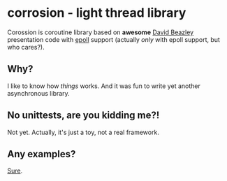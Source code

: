 corrosion - light thread library
================================

Corossion is coroutine library based on **awesome**
[David Beazley](http://www.dabeaz.com/coroutines/) presentation code with
[epoll](http://linux.die.net/man/4/epoll) support (actually *only* with epoll
support, but who cares?).


Why?
----

I like to know how *things* works. And it was fun to write yet another
asynchronous library.


No unittests, are you kidding me?!
----------------------------------

Not yet. Actually, it's just a toy, not a real framework.


Any examples?
-------------
[Sure](http://github.com/husio/corrosion/tree/master/src/examples/).

